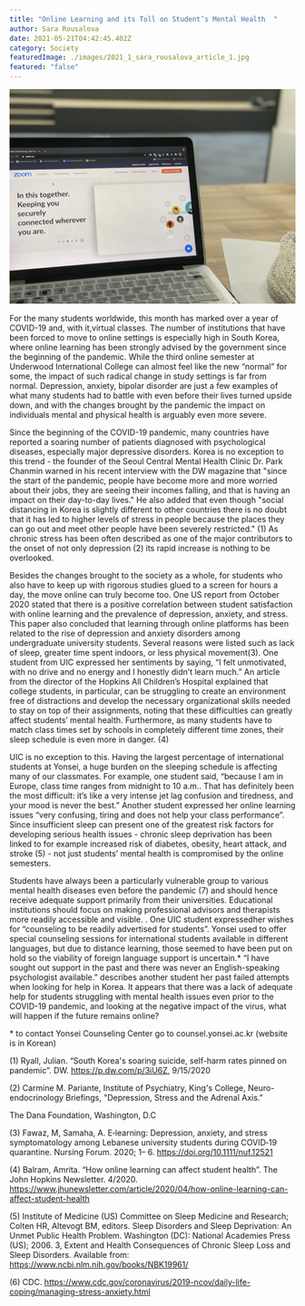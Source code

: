 ```yaml
---
title: "Online Learning and its Toll on Student’s Mental Health  "
author: Sara Rousalova
date: 2021-05-21T04:42:45.402Z
category: Society
featuredImage: ./images/2021_1_sara_rousalova_article_1.jpg
featured: "false"
---
```

![](images/2021_1_sara_rousalova_article_1.jpg)

<!--StartFragment-->

For the many students worldwide, this month has marked over a year of COVID-19 and, with it,virtual classes. The number of institutions that have been forced to move to online settings is especially high in South Korea, where online learning has been strongly advised by the government since the beginning of the pandemic. While the third online semester at Underwood International College can almost feel like the new “normal” for some, the impact of such radical change in study settings is far from normal. Depression, anxiety, bipolar disorder are just a few examples of what many students had to battle with even before their lives turned upside down, and with the changes brought by the pandemic the impact on individuals mental and physical health is arguably even more severe.

Since the beginning of the COVID-19 pandemic, many countries have reported a soaring number of patients diagnosed with psychological diseases, especially major depressive disorders. Korea is no exception to this trend - the founder of the Seoul Central Mental Health Clinic Dr. Park Chanmin warned in his recent interview with the DW magazine that "since the start of the pandemic, people have become more and more worried about their jobs, they are seeing their incomes falling, and that is having an impact on their day-to-day lives." He also added that even though "social distancing in Korea is slightly different to other countries there is no doubt that it has led to higher levels of stress in people because the places they can go out and meet other people have been severely restricted." (1) As chronic stress has been often described as one of the major contributors to the onset of not only depression (2) its rapid increase is nothing to be overlooked.

Besides the changes brought to the society as a whole, for students who also have to keep up with rigorous studies glued to a screen for hours a day, the move online can truly become too. One US report from October 2020 stated that there is a positive correlation between student satisfaction with online learning and the prevalence of depression, anxiety, and stress. This paper also concluded that learning through online platforms has been related to the rise of depression and anxiety disorders among undergraduate university students. Several reasons were listed such as lack of sleep, greater time spent indoors, or less physical movement(3). One student from UIC expressed her sentiments by saying, “I felt unmotivated, with no drive and no energy and I honestly didn’t learn much.” An article from the director of the Hopkins All Children’s Hospital explained that college students, in particular, can be struggling to create an environment free of distractions and develop the necessary organizational skills needed to stay on top of their assignments, noting that these difficulties can greatly affect students’ mental health. Furthermore, as many students have to match class times set by schools in completely different time zones, their sleep schedule is even more in danger. (4)

UIC is no exception to this. Having the largest percentage of international students at Yonsei, a huge burden on the sleeping schedule is affecting many of our classmates. For example, one student said, “because I am in Europe, class time ranges from midnight to 10 a.m.. That has definitely been the most difficult: it’s like a very intense jet lag confusion and tiredness, and your mood is never the best.” Another student expressed her online learning issues “very confusing, tiring and does not help your class performance”. Since insufficient sleep can present one of the greatest risk factors for developing serious health issues - chronic sleep deprivation has been linked to for example increased risk of diabetes, obesity, heart attack, and stroke (5) - not just students’ mental health is compromised by the online semesters.

Students have always been a particularly vulnerable group to various mental health diseases even before the pandemic (7) and should hence receive adequate support primarily from their universities. Educational institutions should focus on making professional advisors and therapists more readily accessible and visible. . One UIC student expressedher wishes for “counseling to be readily advertised for students”. Yonsei used to offer special counseling sessions for international students available in different languages, but due to distance learning, those seemed to have been put on hold so the viability of foreign language support is uncertain.* “I have sought out support in the past and there was never an English-speaking psychologist available.” describes another student her past failed attempts when looking for help in Korea. It appears that there was a lack of adequate help for students struggling with mental health issues even prior to the COVID-19 pandemic, and looking at the negative impact of the virus, what will happen if the future remains online?

\* to contact Yonsei Counseling Center go to counsel.yonsei.ac.kr (website is in Korean)



(1) Ryall, Julian. “South Korea's soaring suicide, self-harm rates pinned on pandemic”. DW. https://p.dw.com/p/3iU6Z, 9/15/2020

(2) Carmine M. Pariante, Institute of Psychiatry, King's College, Neuro-endocrinology Briefings, "Depression, Stress and the Adrenal Axis."

The Dana Foundation, Washington, D.C

(3) Fawaz, M, Samaha, A. E‐learning: Depression, anxiety, and stress symptomatology among Lebanese university students during COVID‐19 quarantine. Nursing Forum. 2020; 1– 6. <https://doi.org/10.1111/nuf.12521>

(4) Balram, Amrita. “How online learning can affect student health”. The John Hopkins Newsletter. 4/2020. <https://www.jhunewsletter.com/article/2020/04/how-online-learning-can-affect-student-health>

(5) Institute of Medicine (US) Committee on Sleep Medicine and Research; Colten HR, Altevogt BM, editors. Sleep Disorders and Sleep Deprivation: An Unmet Public Health Problem. Washington (DC): National Academies Press (US); 2006. 3, Extent and Health Consequences of Chronic Sleep Loss and Sleep Disorders. Available from: <https://www.ncbi.nlm.nih.gov/books/NBK19961/>

(6) CDC. https://www.cdc.gov/coronavirus/2019-ncov/daily-life-coping/managing-stress-anxiety.html

<!--EndFragment-->